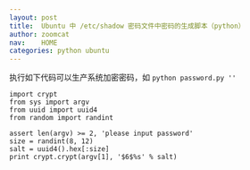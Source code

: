 ```yaml
---
layout: post
title:  Ubuntu 中 /etc/shadow 密码文件中密码的生成脚本（python）
author: zoomcat
nav:    HOME
categories: python ubuntu
---
```


执行如下代码可以生产系统加密密码，如 `python password.py ''`

    import crypt
    from sys import argv
    from uuid import uuid4
    from random import randint

    assert len(argv) >= 2, 'please input password'
    size = randint(8, 12)
    salt = uuid4().hex[:size]
    print crypt.crypt(argv[1], '$6$%s' % salt)
